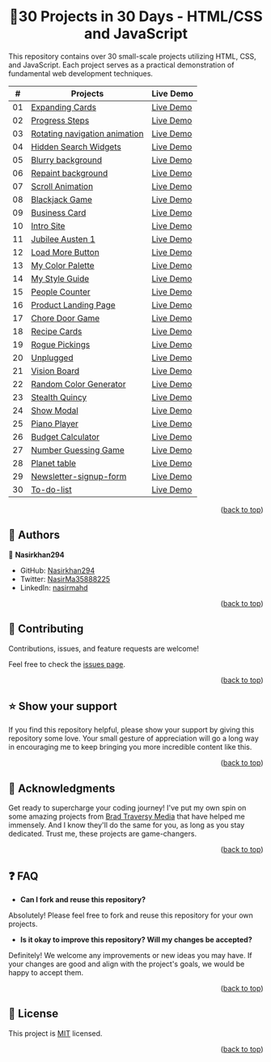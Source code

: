 <a name="readme-top"></a>

<div align="center">
  <h1>📖30 Projects in 30 Days - HTML/CSS and JavaScript</h>
</div>

This repository contains over 30 small-scale projects utilizing HTML, CSS, and JavaScript. Each project serves as a practical demonstration of fundamental web development techniques.

|  #  | Projects                                                                                | Live Demo                                                           |
| :-: | --------------------------------------------------------------------------------------- | ------------------------------------------------------------------- |
| 01  | [Expanding Cards](https://github.com/Nasirkhan294/expanding-cards)                      | [Live Demo](https://nasirkhan294.github.io/expanding-cards/)        |
| 02  | [Progress Steps](https://github.com/Nasirkhan294/progress-steps)                        | [Live Demo](https://nasirkhan294.github.io/progress-steps/)         |
| 03  | [Rotating navigation animation](https://github.com/Nasirkhan294/rotating-nav-animation) | [Live Demo](https://nasirkhan294.github.io/rotating-nav-animation/) |
| 04  | [Hidden Search Widgets](https://github.com/Nasirkhan294/hidden-search)                  | [Live Demo](https://nasirkhan294.github.io/hidden-search/)          |
| 05  | [Blurry background](https://github.com/Nasirkhan294/blurry-background)                  | [Live Demo](https://nasirkhan294.github.io/blurry-background/)      |
| 06  | [Repaint background](https://github.com/Nasirkhan294/repaint-bg)                        | [Live Demo](https://nasirkhan294.github.io/repaint-bg/)             |
| 07  | [Scroll Animation](https://github.com/Nasirkhan294/scroll-animation)                    | [Live Demo](https://nasirkhan294.github.io/scroll-animation/)       |
| 08  | [Blackjack Game](https://github.com/Nasirkhan294/blackjack-game)                        | [Live Demo](https://nasirkhan294.github.io/blackjack-game/)         |
| 09  | [Business Card](https://github.com/Nasirkhan294/business-card)                          | [Live Demo](https://nasirkhan294.github.io/business-card/)          |
| 10  | [Intro Site](https://github.com/Nasirkhan294/intro-site)                                | [Live Demo](https://nasirkhan294.github.io/intro-site/)             |
| 11  | [Jubilee Austen 1](https://github.com/Nasirkhan294/jubilee-austen-1)                    | [Live Demo](https://nasirkhan294.github.io/jubilee-austen-1/)       |
| 12  | [Load More Button](https://github.com/Nasirkhan294/load-more-button)                    | [Live Demo](https://nasirkhan294.github.io/load-more-button/)       |
| 13  | [My Color Palette](https://github.com/Nasirkhan294/my-color-palette)                    | [Live Demo](https://nasirkhan294.github.io/my-color-palette/)       |
| 14  | [My Style Guide](https://github.com/Nasirkhan294/my-style-guide)                        | [Live Demo](https://nasirkhan294.github.io/my-style-guide/)         |
| 15  | [People Counter](https://github.com/Nasirkhan294/people-counter)                        | [Live Demo](https://nasirkhan294.github.io/people-counter/)         |
| 16  | [Product Landing Page](https://github.com/Nasirkhan294/product-landing-page)            | [Live Demo](https://nasirkhan294.github.io/product-landing-page/)   |
| 17  | [Chore Door Game](https://github.com/Nasirkhan294/chore-door-game)                      | [Live Demo](https://nasirkhan294.github.io/chore-door-game/)        |
| 18  | [Recipe Cards](https://github.com/Nasirkhan294/recipe-cards)                            | [Live Demo](https://nasirkhan294.github.io/recipe-cards/)           |
| 19  | [Rogue Pickings](https://github.com/Nasirkhan294/rogue-pickings)                        | [Live Demo](https://nasirkhan294.github.io/rogue-pickings/)         |
| 20  | [Unplugged](https://github.com/Nasirkhan294/unplugged)                                  | [Live Demo](https://nasirkhan294.github.io/unplugged/)              |
| 21  | [Vision Board](https://github.com/Nasirkhan294/vision-board)                            | [Live Demo](https://nasirkhan294.github.io/vision-board/)           |
| 22  | [Random Color Generator](https://github.com/Nasirkhan294/random-color-generator)        | [Live Demo](https://nasirkhan294.github.io/random-color-generator/) |
| 23  | [Stealth Quincy](https://github.com/Nasirkhan294/stealth-quincy)                        | [Live Demo](https://nasirkhan294.github.io/stealth-quincy/)         |
| 24  | [Show Modal](https://github.com/Nasirkhan294/show-modal)                                | [Live Demo](https://nasirkhan294.github.io/show-modal/)             |
| 25  | [Piano Player](https://github.com/Nasirkhan294/piano-player)                            | [Live Demo](https://nasirkhan294.github.io/piano-player/)           |
| 26  | [Budget Calculator](https://github.com/Nasirkhan294/budget-calculator)                  | [Live Demo](https://nasirkhan294.github.io/budget-calculator/)      |
| 27  | [Number Guessing Game](https://github.com/Nasirkhan294/number-guessing-game)            | [Live Demo](https://nasirkhan294.github.io/number-guessing-game/)   |
| 28  | [Planet table](https://github.com/Nasirkhan294/planet-table)                            | [Live Demo](https://nasirkhan294.github.io/planet-table/)           |
| 29  | [Newsletter-signup-form](https://github.com/Nasirkhan294/newsletter-signup-form)        | [Live Demo](https://nasirkhan294.github.io/newsletter-signup-form/) |
| 30  | [To-do-list](https://github.com/Nasirkhan294/to-do-list)                                | [Live Demo](https://nasirkhan294.github.io/to-do-list/)             |

<p align="right">(<a href="#readme-top">back to top</a>)</p>

<!-- AUTHORS -->

## 👥 Authors <a name="authors"></a>

👤 **Nasirkhan294**

- GitHub: [Nasirkhan294](https://github.com/Nasirkhan294)
- Twitter: [NasirMa35888225](https://twitter.com/NasirMa35888225)
- LinkedIn: [nasirmahd](https://www.linkedin.com/in/nasirmahd/)

<p align="right">(<a href="#readme-top">back to top</a>)</p>

<!-- CONTRIBUTING -->

## 🤝 Contributing <a name="contributing"></a>

Contributions, issues, and feature requests are welcome!

Feel free to check the [issues page](../../issues/).

<p align="right">(<a href="#readme-top">back to top</a>)</p>

<!-- SUPPORT -->

## ⭐️ Show your support <a name="support"></a>

If you find this repository helpful, please show your support by giving this repository some love. Your small gesture of appreciation will go a long way in encouraging me to keep bringing you more incredible content like this.

<p align="right">(<a href="#readme-top">back to top</a>)</p>

<!-- ACKNOWLEDGEMENTS -->

## 🙏 Acknowledgments <a name="acknowledgements"></a>

Get ready to supercharge your coding journey! I've put my own spin on some amazing projects from [Brad Traversy Media](https://bradtraversy/50projects50days) that have helped me immensely. And I know they'll do the same for you, as long as you stay dedicated. Trust me, these projects are game-changers.

<p align="right">(<a href="#readme-top">back to top</a>)</p>

## :question: FAQ <a name="faq"></a>

- **Can I fork and reuse this repository?**

Absolutely! Please feel free to fork and reuse this repository for your own projects.

- **Is it okay to improve this repository? Will my changes be accepted?**

Definitely! We welcome any improvements or new ideas you may have. If your changes are good and align with the project's goals, we would be happy to accept them.

<p align="right">(<a href="#readme-top">back to top</a>)</p>

<!-- LICENSE -->

## 📝 License <a name="license"></a>

This project is [MIT](./LICENSE) licensed.

<p align="right">(<a href="#readme-top">back to top</a>)</p>

